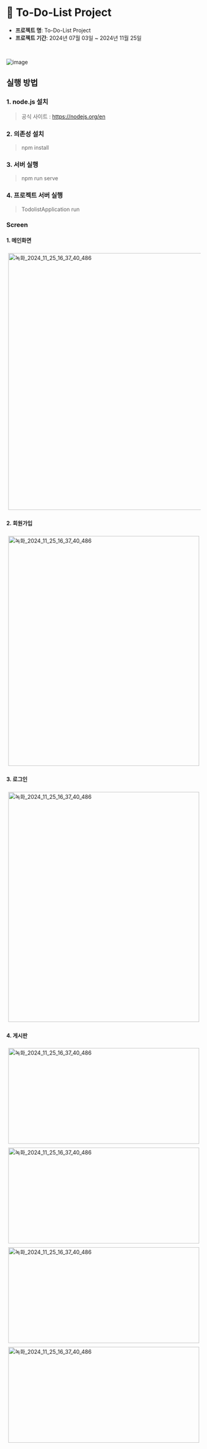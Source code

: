 # 📌 To-Do-List Project

- **프로젝트 명**: To-Do-List Project
- **프로젝트 기간**: 2024년 07월 03일 ~ 2024년 11월 25일

<br>

![image](https://github.com/user-attachments/assets/652aefcd-b6b9-4c36-ad65-7a390642ef06)

## 실행 방법
### 1.  node.js 설치
> 공식 사이트 : https://nodejs.org/en
### 2.  의존성 설치
> npm install
### 3.  서버 실행
> npm run serve
### 4.  프로젝트 서버 실행
> TodolistApplication run

### Screen
#### 1. 메인화면
  <img src="https://github.com/user-attachments/assets/6a93dc0e-c936-41a0-91a2-2f31674c5b5e" alt="녹화_2024_11_25_16_37_40_486" width="1250" height="670" style="margin: 5px;" />
   
#### 2. 회원가입
  <img src="https://github.com/user-attachments/assets/5ee94157-ad0b-47eb-bc8b-2ce83d2c9a58" alt="녹화_2024_11_25_16_37_40_486" width="500" height="600" style="margin: 5px;" />
  
#### 3. 로그인

  <img src="https://github.com/user-attachments/assets/57310931-ac30-4a12-9716-539855ff4551" alt="녹화_2024_11_25_16_37_40_486" width="500" height="600" style="margin: 5px;" />

#### 4. 게시판
<div style="display: flex; flex-wrap: wrap; justify-content: space-between;">
    <img src="https://github.com/user-attachments/assets/f29dc02a-cbed-448f-a44f-f5d975aebd40" alt="녹화_2024_11_25_16_37_40_486" width="500" height="250" style="margin: 5px;" />
    <img src="https://github.com/user-attachments/assets/c8d6d8c7-af34-4608-99bd-338e89765c4f" alt="녹화_2024_11_25_16_37_40_486" width="500" height="250" style="margin: 5px;" />
    <img src="https://github.com/user-attachments/assets/dd90b0ba-b876-429c-8176-892478002d15" alt="녹화_2024_11_25_16_37_40_486" width="500" height="250" style="margin: 5px;" />
    <img src="https://github.com/user-attachments/assets/b0162470-64fb-44d6-9044-151c03040309" alt="녹화_2024_11_25_16_37_40_486" width="500" height="250" style="margin: 5px;" />
  
</div>



